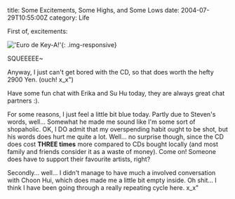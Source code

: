 title: Some Excitements, Some Highs, and Some Lows
date: 2004-07-29T10:55:00Z
category: Life

First of, excitements:

!['Euro de Key-A!'](http://img.photobucket.com/albums/v95/seh_hui/eurodekeya.jpg){: .img-responsive}

SQUEEEEE~

Anyway, I just can't get bored with the CD, so that does worth the hefty 2900 Yen. (ouch! x\_x")

Have some fun chat with Erika and Su Hu today, they are always great chat partners :).

For some reasons, I just feel a little bit blue today. Partly due to Steven's words, well… Somewhat he made me sound like I'm some sort of shopaholic. OK, I DO admit that my overspending habit ought to be shot, but his words does hurt me quite a lot. Well… no surprise though, since the CD does cost **THREE times** more compared to CDs bought locally (and most family and friends consider it as a waste of money). Come on! Someone does have to support their favourite artists, right?

Secondly… well… I didn't manage to have much a involved conversation with Choon Hui, which does made me a little bit empty inside. Oh shit… I think I have been going through a really repeating cycle here. x\_x"
